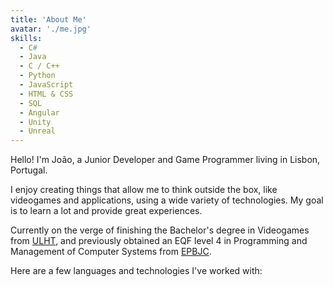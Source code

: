 ```yaml
---
title: 'About Me'
avatar: './me.jpg'
skills:
  - C#
  - Java
  - C / C++
  - Python
  - JavaScript
  - HTML & CSS
  - SQL
  - Angular
  - Unity
  - Unreal
---
```


Hello! I'm João, a Junior Developer and Game Programmer living in Lisbon, Portugal.

I enjoy creating things that allow me to think outside the box, like videogames and applications, using a wide variety of technologies. My goal is to learn a lot and provide great experiences.

Currently on the verge of finishing the Bachelor's degree in Videogames from [ULHT](https://www.ulusofona.pt/en/undergraduate/videogames), and previously obtained an EQF level 4 in Programming and Management of Computer Systems from [EPBJC](https://epbjc.pt/institucional/cursos-profissionais/curso-profissional-tecnico-de-gestao-e-programacao-de-sistemas-informaticos/).

Here are a few languages and technologies I've worked with:
